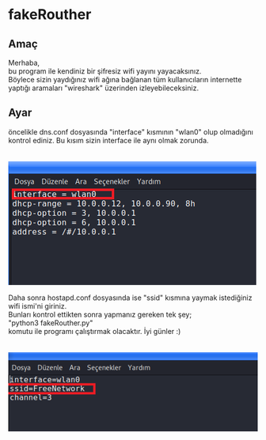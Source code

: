# fakeRouther

## Amaç

Merhaba,<br/> bu program ile kendiniz bir şifresiz wifi yayını yayacaksınız.<br/> Böylece sizin yaydığınız wifi ağına bağlanan tüm kullanıcıların internette yaptığı aramaları "wireshark" üzerinden izleyebileceksiniz.<br/>

## Ayar
öncelikle dns.conf dosyasında "interface" kısmının "wlan0" olup olmadığını kontrol ediniz. Bu kısım sizin interface ile aynı olmak zorunda.<br/><br/>
<br/>![MainMenu](https://github.com/OgulcanKacarr/fakeRouther/blob/master/Images/dnsmasq.png)

Daha sonra hostapd.conf dosyasında ise "ssid" kısmına yaymak istediğiniz wifi ismi'ni giriniz.<br/> Bunları kontrol ettikten sonra yapmanız gereken tek şey;<br/>
"python3 fakeRouther.py"<br/>komutu ile programı çalıştırmak olacaktır. İyi günler :)<br/><br/>
<br/>![MainMenu](https://github.com/OgulcanKacarr/fakeRouther/blob/master/Images/hostapd.png)
